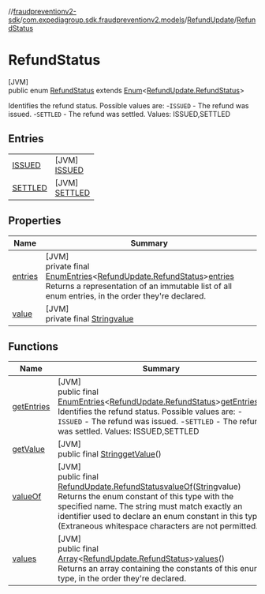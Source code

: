 //[fraudpreventionv2-sdk](../../../../index.md)/[com.expediagroup.sdk.fraudpreventionv2.models](../../index.md)/[RefundUpdate](../index.md)/[RefundStatus](index.md)

# RefundStatus

[JVM]\
public enum [RefundStatus](index.md) extends [Enum](https://docs.oracle.com/javase/8/docs/api/java/lang/Enum.html)&lt;[RefundUpdate.RefundStatus](index.md)&gt;

Identifies the refund status. Possible values are: -`ISSUED` - The refund was issued. -`SETTLED` - The refund was settled. Values: ISSUED,SETTLED

## Entries

| | |
|---|---|
| [ISSUED](-i-s-s-u-e-d/index.md) | [JVM]<br>[ISSUED](-i-s-s-u-e-d/index.md) |
| [SETTLED](-s-e-t-t-l-e-d/index.md) | [JVM]<br>[SETTLED](-s-e-t-t-l-e-d/index.md) |

## Properties

| Name | Summary |
|---|---|
| [entries](index.md#1028557762%2FProperties%2F-173342751) | [JVM]<br>private final [EnumEntries](https://kotlinlang.org/api/latest/jvm/stdlib/kotlin.enums/-enum-entries/index.html)&lt;[RefundUpdate.RefundStatus](index.md)&gt;[entries](index.md#1028557762%2FProperties%2F-173342751)<br>Returns a representation of an immutable list of all enum entries, in the order they're declared. |
| [value](index.md#-1339052223%2FProperties%2F-173342751) | [JVM]<br>private final [String](https://docs.oracle.com/javase/8/docs/api/java/lang/String.html)[value](index.md#-1339052223%2FProperties%2F-173342751) |

## Functions

| Name | Summary |
|---|---|
| [getEntries](get-entries.md) | [JVM]<br>public final [EnumEntries](https://kotlinlang.org/api/latest/jvm/stdlib/kotlin.enums/-enum-entries/index.html)&lt;[RefundUpdate.RefundStatus](index.md)&gt;[getEntries](get-entries.md)()<br>Identifies the refund status. Possible values are: -`ISSUED` - The refund was issued. -`SETTLED` - The refund was settled. Values: ISSUED,SETTLED |
| [getValue](get-value.md) | [JVM]<br>public final [String](https://docs.oracle.com/javase/8/docs/api/java/lang/String.html)[getValue](get-value.md)() |
| [valueOf](value-of.md) | [JVM]<br>public final [RefundUpdate.RefundStatus](index.md)[valueOf](value-of.md)([String](https://docs.oracle.com/javase/8/docs/api/java/lang/String.html)value)<br>Returns the enum constant of this type with the specified name. The string must match exactly an identifier used to declare an enum constant in this type. (Extraneous whitespace characters are not permitted.) |
| [values](values.md) | [JVM]<br>public final [Array](https://kotlinlang.org/api/latest/jvm/stdlib/kotlin/-array/index.html)&lt;[RefundUpdate.RefundStatus](index.md)&gt;[values](values.md)()<br>Returns an array containing the constants of this enum type, in the order they're declared. |
